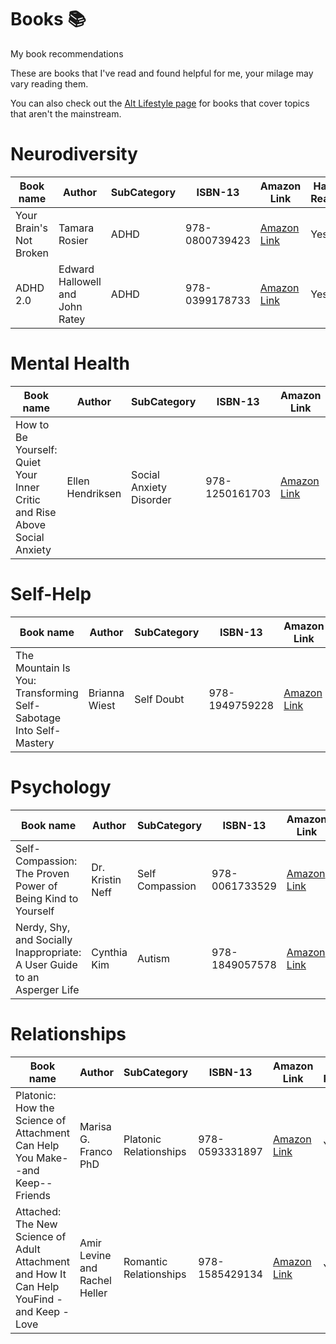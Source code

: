 # Books :books:
My book recommendations

These are books that I've read and found helpful for me, your milage may vary reading them.

You can also check out the [Alt Lifestyle page][Alt_Lifestyle Ref] for books that cover topics that aren't the mainstream.

# Neurodiversity
| Book name | Author | SubCategory | ISBN-13 | Amazon Link | Have Read? |
| ------------- | ------------- | ------------- | ------------- | ------------- | ------------- |
| Your Brain's Not Broken | Tamara Rosier | ADHD | 978-0800739423 | [Amazon Link](https://www.amazon.com/Your-Brains-Not-Broken-Strategies/dp/0800739426) | Yes |
| ADHD 2.0 | Edward Hallowell and John Ratey | ADHD | 978-0399178733 | [Amazon Link](https://www.amazon.com/ADHD-2-0-Essential-Strategies-Distraction/dp/0399178732) | Yes | 

# Mental Health
| Book name | Author | SubCategory | ISBN-13 | Amazon Link | Have Read? |
| ------------- | ------------- | ------------- | ------------- | ------------- | ------------- |
| How to Be Yourself: Quiet Your Inner Critic and Rise Above Social Anxiety | Ellen Hendriksen | Social Anxiety Disorder | 978-1250161703 | [Amazon Link](https://www.amazon.com/How-Be-Yourself-Critic-Anxiety/dp/1250161703) | Yes |

# Self-Help
| Book name | Author | SubCategory | ISBN-13 | Amazon Link | Have Read? |
| ------------- | ------------- | ------------- | ------------- | ------------- | ------------- |
| The Mountain Is You: Transforming Self-Sabotage Into Self-Mastery | Brianna Wiest | Self Doubt | 978-1949759228 | [Amazon Link](https://www.amazon.com/gp/product/1949759229) | Yes |

# Psychology
| Book name | Author | SubCategory | ISBN-13 | Amazon Link | Have Read? |
| ------------- | ------------- | ------------- | ------------- | ------------- | ------------- |
| Self-Compassion: The Proven Power of Being Kind to Yourself | Dr. Kristin Neff | Self Compassion | 978-0061733529 | [Amazon Link](https://www.amazon.com/gp/product/0061733520) | Yes |
| Nerdy, Shy, and Socially Inappropriate: A User Guide to an Asperger Life | Cynthia Kim | Autism | 978-1849057578 | [Amazon Link](https://www.amazon.com/dp/1849057575) | Yes |

# Relationships
| Book name | Author | SubCategory | ISBN-13 | Amazon Link | Have Read? |
| ------------- | ------------- | ------------- | ------------- | ------------- | ------------- |
| Platonic: How the Science of Attachment Can Help You Make--and Keep--Friends | Marisa G. Franco PhD | Platonic Relationships | 978-0593331897 | [Amazon Link](https://www.amazon.com/gp/product/0593331893) | Yes |
| Attached: The New Science of Adult Attachment and How It Can Help YouFind - and Keep - Love | Amir Levine and Rachel Heller | Romantic Relationships | 978-1585429134 | [Amazon Link](https://www.amazon.com/gp/product/1585429139) | Yes |


<!--
Template for a new category:
# Category
| Book name | Author | SubCategory | ISBN-13 | Amazon Link | Have Read? |
| ------------- | ------------- | ------------- | ------------- | ------------- | ------------- |
|  |  |  | 978- | [Amazon Link]() | Yes |

Template for adding a book:
|  |  |  | 978- | [Amazon Link]() | Yes |
-->

<!-- Links -->
[Alt_Lifestyle Ref]: ./alt_lifestyle.md

